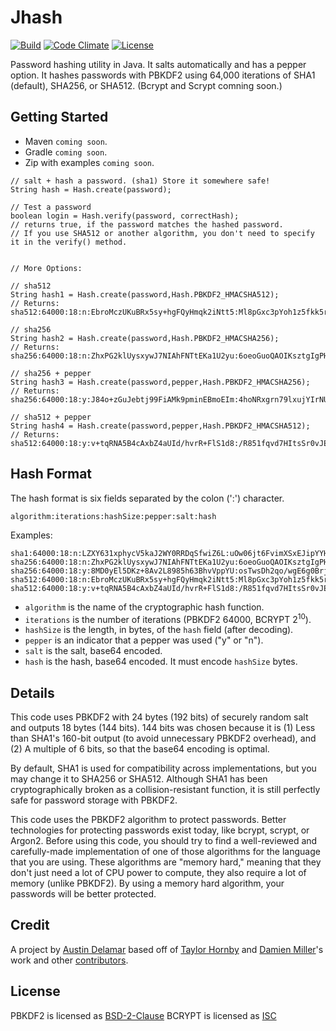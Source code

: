 # Jhash

[![Build](https://travis-ci.org/amdelamar/jhash.svg?branch=master)](https://travis-ci.org/amdelamar/jhash)
[![Code Climate](https://codeclimate.com/github/amdelamar/jhash/badges/gpa.svg)](https://codeclimate.com/github/amdelamar/jhash)
[![License](https://img.shields.io/:license-BSD2-blue.svg)](https://github.com/amdelamar/jhash/blob/master/LICENSE)

Password hashing utility in Java. It salts automatically and has a pepper option. It hashes passwords with PBKDF2 using 64,000 iterations of SHA1 (default), SHA256, or SHA512. (Bcrypt and Scrypt comning soon.)


## Getting Started

* Maven `coming soon`.
* Gradle `coming soon`.
* Zip with examples `coming soon`.


```
// salt + hash a password. (sha1) Store it somewhere safe!
String hash = Hash.create(password);

// Test a password
boolean login = Hash.verify(password, correctHash);
// returns true, if the password matches the hashed password.
// If you use SHA512 or another algorithm, you don't need to specify it in the verify() method.


// More Options:

// sha512
String hash1 = Hash.create(password,Hash.PBKDF2_HMACSHA512);
// Returns: sha512:64000:18:n:EbroMczUKuBRx5sy+hgFQyHmqk2iNtt5:Ml8pGxc3pYoh1z5fkk5rfjM9

// sha256
String hash2 = Hash.create(password,Hash.PBKDF2_HMACSHA256);
// Returns: sha256:64000:18:n:ZhxPG2klUysxywJ7NIAhFNTtEKa1U2yu:6oeoGuoQAOIKsztgIgPHTC4/

// sha256 + pepper
String hash3 = Hash.create(password,pepper,Hash.PBKDF2_HMACSHA256);
// Returns: sha256:64000:18:y:J84o+zGuJebtj99FiAMk9pminEBmoEIm:4hoNRxgrn79lxujYIrNUXQd1

// sha512 + pepper
String hash4 = Hash.create(password,pepper,Hash.PBKDF2_HMACSHA512);
// Returns: sha512:64000:18:y:v+tqRNA5B4cAxbZ4aUId/hvrR+FlS1d8:/R851fqvd7HItsSr0vJEupBf
```


## Hash Format

The hash format is six fields separated by the colon (':') character.

```
algorithm:iterations:hashSize:pepper:salt:hash
```

Examples:

```
sha1:64000:18:n:LZXY631xphycV5kaJ2WY0RRDqSfwiZ6L:uOw06jt6FvimXSxEJipYYHsQ
sha256:64000:18:n:ZhxPG2klUysxywJ7NIAhFNTtEKa1U2yu:6oeoGuoQAOIKsztgIgPHTC4/
sha256:64000:18:y:8MD0yEl5DKz+8Av2L8985h63BhvVppYU:osTwsDh2qo/wgE6g0BrjdeFt
sha512:64000:18:n:EbroMczUKuBRx5sy+hgFQyHmqk2iNtt5:Ml8pGxc3pYoh1z5fkk5rfjM9
sha512:64000:18:y:v+tqRNA5B4cAxbZ4aUId/hvrR+FlS1d8:/R851fqvd7HItsSr0vJEupBf
```

- `algorithm` is the name of the cryptographic hash function.
- `iterations` is the number of iterations (PBKDF2 64000, BCRYPT 2<sup>10</sup>).
- `hashSize` is the length, in bytes, of the `hash` field (after decoding).
- `pepper` is an indicator that a pepper was used ("y" or "n").
- `salt` is the salt, base64 encoded.
- `hash` is the hash, base64 encoded. It must encode `hashSize` bytes.


## Details

This code uses PBKDF2 with 24 bytes (192 bits) of securely random salt and outputs 18 bytes (144 bits).  144 bits was chosen because it is (1) Less than SHA1's 160-bit output (to avoid unnecessary PBKDF2 overhead), and (2) A multiple of 6 bits, so that the base64 encoding is optimal.

By default, SHA1 is used for compatibility across implementations, but you may change it to SHA256 or SHA512. Although SHA1 has been cryptographically broken as a collision-resistant function, it is still perfectly safe for password storage with PBKDF2.

This code uses the PBKDF2 algorithm to protect passwords. Better technologies for protecting passwords exist today, like bcrypt, scrypt, or Argon2. Before using this code, you should try to find a well-reviewed and carefully-made implementation of one of those algorithms for the language that you are using. These algorithms are "memory hard," meaning that they don't just need a lot of CPU power to compute, they also require a lot of memory (unlike PBKDF2). By using a memory hard algorithm, your passwords will be better protected.


## Credit

A project by [Austin Delamar](https://github.com/amdelamar) based off of [Taylor Hornby](https://github.com/defuse/password-hashing) and [Damien Miller](https://github.com/jeremyh/jBCrypt)'s work and other [contributors](https://github.com/amdelamar/jhash/graphs/contributors).


## License

PBKDF2 is licensed as [BSD-2-Clause](https://github.com/amdelamar/jhash/blob/master/LICENSE)
BCRYPT is licensed as [ISC](https://github.com/amdelamar/jhash/blob/master/LICENSE)
